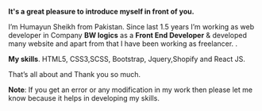 **It's a great pleasure to introduce myself in front of you.**

I’m Humayun Sheikh from Pakistan. Since last 1.5 years I’m working as web developer in Company **BW logics** as a **Front End Developer** & developed many website and apart from that I have been working as freelancer. .

**My skills**.
 HTML5, CSS3,SCSS, Bootstrap, Jquery,Shopify and React JS.

That’s all about and Thank you so much.

**Note**: If you get an error or any modification in my work then please let me know because it helps in developing my skills.
